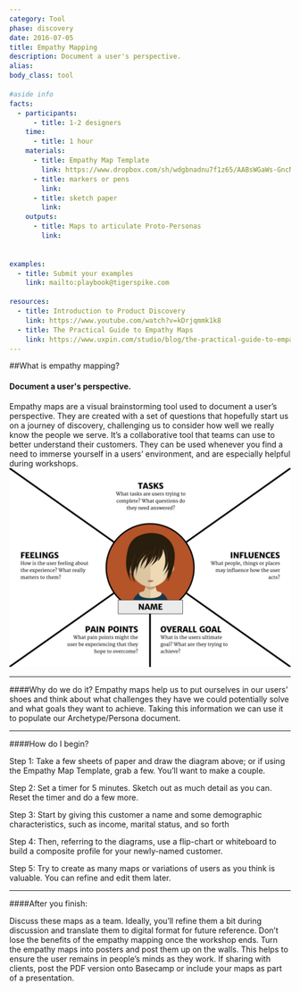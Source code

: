 ```yaml
---
category: Tool
phase: discovery
date: 2016-07-05
title: Empathy Mapping
description: Document a user's perspective.
alias:
body_class: tool

#aside info
facts:
  - participants:
      - title: 1-2 designers
    time:
      - title: 1 hour
    materials:
      - title: Empathy Map Template
        link: https://www.dropbox.com/sh/wdgbnadnu7f1z65/AABsWGaWs-GncNYK89eXeNSia?dl=0
      - title: markers or pens
        link:
      - title: sketch paper
        link:
    outputs:
      - title: Maps to articulate Proto-Personas
        link:


examples:
  - title: Submit your examples
    link: mailto:playbook@tigerspike.com

resources:
  - title: Introduction to Product Discovery
    link: https://www.youtube.com/watch?v=kDrjqmmk1k8
  - title: The Practical Guide to Empathy Maps
    link: https://www.uxpin.com/studio/blog/the-practical-guide-to-empathy-maps-creating-a-10-minute-persona/
---
```



##What is empathy mapping?
<h4 class="description">Document a user's perspective.</h4>
Empathy maps are a visual brainstorming tool used to document a user’s perspective. They are created with a set of questions that hopefully start us on a journey of discovery, challenging us to consider how well we really know the people we serve. It’s a collaborative tool that teams can use to better understand their customers. They can be used whenever you find a need to immerse yourself in a users’ environment, and are especially helpful during workshops.

<img src="../images/Empathy-Map-Revised.jpg">

<hr />

####Why do we do it?
Empathy maps help us to put ourselves in our users’ shoes and think about what challenges they have we could potentially solve and what goals they want to achieve. Taking this information we can use it to populate our Archetype/Persona document.

<hr />

####How do I begin?


Step 1: Take a few sheets of paper and draw the diagram above; or if using the Empathy Map Template, grab a few. You’ll want to make a couple.

Step 2: Set a timer for 5 minutes. Sketch out as much detail as you can. Reset the timer and do a few more.

Step 3: Start by giving this customer a name and some demographic characteristics, such as income, marital status, and so forth

Step 4: Then, referring to the diagrams, use a flip-chart or whiteboard to build a composite profile for your newly-named customer.

Step 5: Try to create as many maps or variations of users as you think is valuable. You can refine and edit them later.

<hr />

####After you finish:

Discuss these maps as a team. Ideally, you’ll refine them a bit during discussion and translate them to digital format for future reference. Don’t lose the benefits of the empathy mapping once the workshop ends. Turn the empathy maps into posters and post them up on the walls. This helps to ensure the user remains in people’s minds as they work. If sharing with clients, post the PDF version onto Basecamp or include your maps as part of a presentation.
